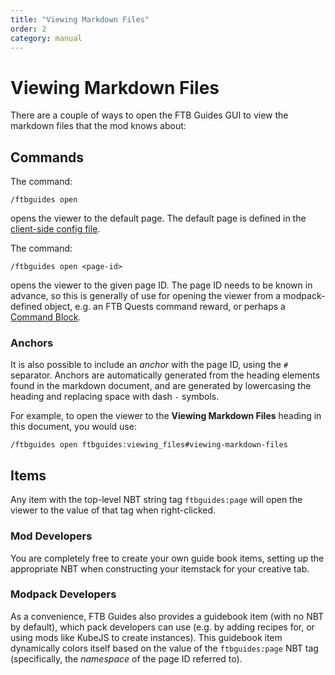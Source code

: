 ```yaml
---
title: "Viewing Markdown Files"
order: 2
category: manual
---
```

# Viewing Markdown Files

There are a couple of ways to open the FTB Guides GUI to view the markdown files that the mod knows about:

## Commands

The command:

```
/ftbguides open
```

opens the viewer to the default page. The default page is defined in the [client-side config file](config.md).

The command:

```
/ftbguides open <page-id>
```

opens the viewer to the given page ID. The page ID needs to be known in advance, so this is generally of use for opening the viewer from a modpack-defined object, e.g. an FTB Quests command reward, or perhaps a [Command Block](https://minecraft.wiki/w/Command_Block).

### Anchors

It is also possible to include an _anchor_ with the page ID, using the `#` separator. Anchors are automatically generated from the heading elements found in the markdown document, and are generated by lowercasing the heading and replacing space with dash `-` symbols.

For example, to open the viewer to the **Viewing Markdown Files** heading in this document, you would use:

```
/ftbguides open ftbguides:viewing_files#viewing-markdown-files
```

## Items

Any item with the top-level NBT string tag `ftbguides:page` will open the viewer to the value of that tag when right-clicked.

### Mod Developers

You are completely free to create your own guide book items, setting up the appropriate NBT when constructing your itemstack for your creative tab.

### Modpack Developers

As a convenience, FTB Guides also provides a guidebook item (with no NBT by default), which pack developers can use (e.g. by adding recipes for, or using mods like KubeJS to create instances). This guidebook item dynamically colors itself based on the value of the `ftbguides:page` NBT tag (specifically, the _namespace_ of the page ID referred to).

